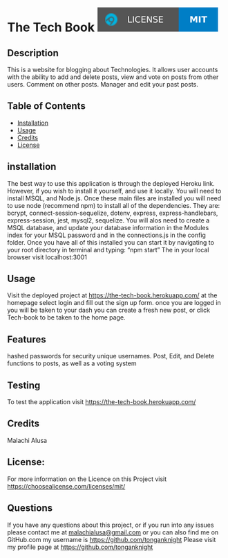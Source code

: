 
# The Tech Book   ![MIT Badge](https://github.com/tonganknight/Readme-Generator/blob/master/assets/images/License-MIT-blue.svg)                       

## Description

This is a website for blogging about Technologies. It allows user accounts with the ability to add and delete posts, view and vote on posts from other users. Comment on other posts. Manager and edit your past posts. 

## Table of Contents
* [Installation](#installation)
* [Usage](#usage)
* [Credits](#credits)
* [License](#license)
         
## installation 

The best way to use this application is through the deployed Heroku link. However, if you wish to install it yourself, and use it locally. You will need to install MSQL, and Node.js. Once these main files are installed you will need to use node (recommend npm) to install all of the dependencies. They are: bcrypt, connect-session-sequelize, dotenv, express, express-handlebars, express-session, jest, mysql2, sequelize. You will alos need to create a MSQL database, and update your database information in the Modules index for your MSQL password and in the connections.js in the config folder. Once you have all of this installed you can start it by navigating to your root directory in terminal and typing: “npm start” The in your local browser visit localhost:3001

## Usage

Visit the deployed project at  https://the-tech-book.herokuapp.com/ at the homepage select login and fill out the sign up form. once you are logged in you will be taken to your dash you can create a fresh new post, or click Tech-book to be taken to the home page.

## Features

hashed passwords for security unique usernames. Post, Edit, and Delete functions to posts, as well as a voting system

## Testing 

To test the application visit  https://the-tech-book.herokuapp.com/

## Credits

Malachi Alusa

## License:

For more information on the Licence on this Project visit https://choosealicense.com/licenses/mit/

## Questions 

If you have any questions about this project, or if you run into any issues please contact me at malachialusa@gmail.com
or you can also find me on GitHub.com my username is https://github.com/tonganknight Please visit my profile page at https://github.com/tonganknight

